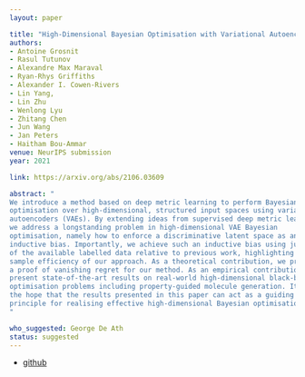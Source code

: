 ```yaml
---
layout: paper

title: "High-Dimensional Bayesian Optimisation with Variational Autoencoders and Deep Metric Learning"
authors:
- Antoine Grosnit
- Rasul Tutunov
- Alexandre Max Maraval
- Ryan-Rhys Griffiths
- Alexander I. Cowen-Rivers
- Lin Yang,
- Lin Zhu
- Wenlong Lyu
- Zhitang Chen
- Jun Wang
- Jan Peters
- Haitham Bou-Ammar
venue: NeurIPS submission
year: 2021

link: https://arxiv.org/abs/2106.03609

abstract: "
We introduce a method based on deep metric learning to perform Bayesian
optimisation over high-dimensional, structured input spaces using variational 
autoencoders (VAEs). By extending ideas from supervised deep metric learning,
we address a longstanding problem in high-dimensional VAE Bayesian
optimisation, namely how to enforce a discriminative latent space as an
inductive bias. Importantly, we achieve such an inductive bias using just 1%
of the available labelled data relative to previous work, highlighting the
sample efficiency of our approach. As a theoretical contribution, we present
a proof of vanishing regret for our method. As an empirical contribution, we
present state-of-the-art results on real-world high-dimensional black-box
optimisation problems including property-guided molecule generation. It is
the hope that the results presented in this paper can act as a guiding
principle for realising effective high-dimensional Bayesian optimisation. 
"

who_suggested: George De Ath
status: suggested
---
```

- [github](https://github.com/huawei-noah/HEBO/tree/master/T-LBO)
